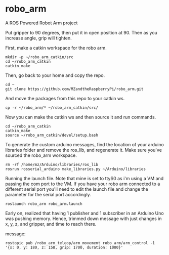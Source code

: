 # robo_arm
A ROS Powered Robot Arm project


Put gripper to 90 degrees, then put it in open position at 90. Then as you increase angle, grip will tighten.

First, make a catkin workspace for the robo arm.
```
mkdir -p ~/robo_arm_catkin/src
cd ~/robo_arm_catkin
catkin_make
```

Then, go back to your home and copy the repo.
```
cd ~
git clone https://github.com/MZandtheRaspberryPi/robo_arm.git
```

And move the packages from this repo to your catkin ws.
```
cp -r ~/robo_arm/* ~/robo_arm_catkin/src/
```

Now you can make the catkin ws and then source it and run commands.
```
cd ~/robo_arm_catkin
catkin_make
source ~/robo_arm_catkin/devel/setup.bash
```

To generate the custom arduino messages, find the location of your arduino libraries folder and remove the ros_lib, and regenerate it. Make sure you've sourced the robo_arm workspace.
```
rm -rf /home/mz/Arduino/libraries/ros_lib
rosrun rosserial_arduino make_libraries.py ~/Arduino/libraries
```

Running the launch file. Note that mine is set to ttyS0 as i'm using a VM and passing the com port to the VM. If you have your robo arm connected to a different serial port you'll need to edit the launch file and change the parameter for the serial port accordingly.
```
roslaunch robo_arm robo_arm.launch 
```

Early on, realized that having 1 publisher and 1 subscriber in an Arduino Uno was pushing memory. Hence, trimmed down message with just changes in x, y, z, and gripper, and time to reach there.

message:
```
rostopic pub /robo_arm_teleop/arm_movement robo_arm/arm_control -1 '{x: 0, y: 180, z: 158, grip: 1700, duration: 1000}'
```

